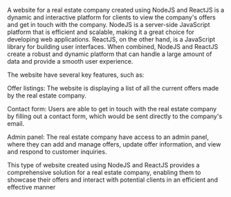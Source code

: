 A website for a real estate company created using NodeJS and ReactJS is a dynamic and interactive platform for clients to view the company's offers and get in touch with the company. NodeJS is a server-side JavaScript platform that is efficient and scalable, making it a great choice for developing web applications. ReactJS, on the other hand, is a JavaScript library for building user interfaces. When combined, NodeJS and ReactJS create a robust and dynamic platform that can handle a large amount of data and provide a smooth user experience.

The website have several key features, such as:

Offer listings: The website is displaying a list of all the current offers made by the real estate company.

Contact form: Users are able to get in touch with the real estate company by filling out a contact form, which would be sent directly to the company's email.

Admin panel: The real estate company have access to an admin panel, where they can add and manage offers, update offer information, and view and respond to customer inquiries.

This type of website created using NodeJS and ReactJS provides a comprehensive solution for a real estate company, enabling them to showcase their offers and interact with potential clients in an efficient and effective manner